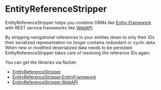 EntityReferenceStripper
=======================

EntityReferenceStripper helps you combine ORMs like [Entity Framework](https://msdn.microsoft.com/data/ef.aspx) with REST service frameworks like [WebAPI](http://www.asp.net/web-api).

By stripping navigational references in your entities down to only their IDs their serialized representation no longer contains redundant or cyclic data. When new or modified deserialized data needs to be persisted EntityReferenceStripper takes care of resolving the reference IDs again.

You can get the libraries via NuGet:
* [EntityReferenceStripper](https://www.nuget.org/packages/EntityReferenceStripper/)
* [EntityReferenceStripper.EntityFramework](https://www.nuget.org/packages/EntityReferenceStripper.EntityFramework/)
* [EntityReferenceStripper.WebAPI](https://www.nuget.org/packages/EntityReferenceStripper.WebAPI/)

